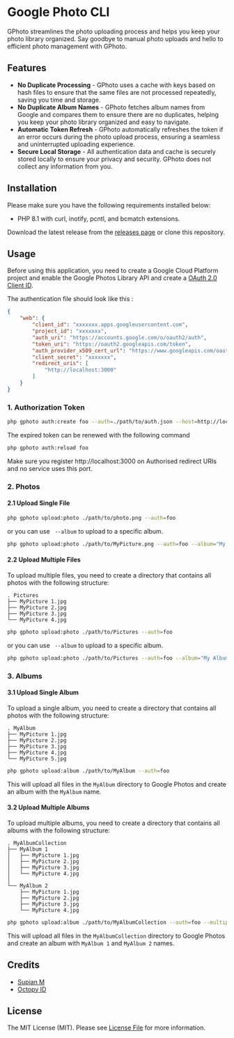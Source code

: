 # Google Photo CLI

GPhoto streamlines the photo uploading process and helps you keep your photo library organized. Say goodbye to manual photo uploads and hello to efficient photo management with
GPhoto.

## Features

- **No Duplicate Processing** - GPhoto uses a cache with keys based on hash files to ensure that the same files are not processed repeatedly, saving you time and storage.
- **No Duplicate Album Names** - GPhoto fetches album names from Google and compares them to ensure there are no duplicates, helping you keep your photo library organized and easy
  to navigate.
- **Automatic Token Refresh** - GPhoto automatically refreshes the token if an error occurs during the photo upload process, ensuring a seamless and uninterrupted uploading
  experience.
- **Secure Local Storage** - All authentication data and cache is securely stored locally to ensure your privacy and security. GPhoto does not collect any information from you.
## Installation

Please make sure you have the following requirements installed below:

- PHP 8.1 with curl, inotify, pcntl, and bcmatch extensions.

Download the latest release from the [releases page](https://github.com/OctopyID/GPhotoCLI/releases) or clone this repository.

## Usage

Before using this application, you need to create a Google Cloud Platform project and enable the Google Photos Library API and create
a [OAuth 2.0 Client ID](https://developers.google.com/photos/library/guides/overview#authorization).

The authentication file should look like this :

```json
{
    "web": {
        "client_id": "xxxxxxx.apps.googleusercontent.com",
        "project_id": "xxxxxxx",
        "auth_uri": "https://accounts.google.com/o/oauth2/auth",
        "token_uri": "https://oauth2.googleapis.com/token",
        "auth_provider_x509_cert_url": "https://www.googleapis.com/oauth2/v1/certs",
        "client_secret": "xxxxxxx",
        "redirect_uris": [
            "http://localhost:3000"
        ]
    }
}
```

### 1. Authorization Token

```bash
php gphoto auth:create foo --auth=./path/to/auth.json --host=http://localhost:3000
```

The expired token can be renewed with the following command

```bash
php gphoto auth:reload foo
```

Make sure you register http://localhost:3000 on Authorised redirect URIs and no service uses this port.

### 2. Photos

#### 2.1 Upload Single File

```bash
php gphoto upload:photo ./path/to/photo.png --auth=foo
```

or you can use ` --album` to upload to a specific album.

```bash
php gphoto upload:photo ./path/to/MyPicture.png --auth=foo --album="My Album"
```

#### 2.2 Upload Multiple Files

To upload multiple files, you need to create a directory that contains all photos with the following structure:

```
. Pictures
├── MyPicture 1.jpg
├── MyPicture 2.jpg
├── MyPicture 3.jpg
└── MyPicture 4.jpg
```

```bash
php gphoto upload:photo ./path/to/Pictures --auth=foo
```

or you can use ` --album` to upload to a specific album.

```bash
php gphoto upload:photo ./path/to/Pictures --auth=foo --album="My Album"
```

### 3. Albums

#### 3.1 Upload Single Album

To upload a single album, you need to create a directory that contains all photos with the following structure:

```
. MyAlbum
├── MyPicture 1.jpg
├── MyPicture 2.jpg
├── MyPicture 3.jpg
├── MyPicture 4.jpg
└── MyPicture 5.jpg
```

```bash
php gphoto upload:album ./path/to/MyAlbum --auth=foo
```

This will upload all files in the `MyAlbum` directory to Google Photos and create an album with the `MyAlbum` name.

#### 3.2 Upload Multiple Albums

To upload multiple albums, you need to create a directory that contains all albums with the following structure:

```
. MyAlbumCollection
├── MyAlbum 1
│   ├── MyPicture 1.jpg
│   ├── MyPicture 2.jpg
│   ├── MyPicture 3.jpg
│   └── MyPicture 4.jpg
│
└── MyAlbum 2
    ├── MyPicture 1.jpg
    ├── MyPicture 2.jpg
    ├── MyPicture 3.jpg
    └── MyPicture 4.jpg
```

```bash
php gphoto upload:album ./path/to/MyAlbumCollection --auth=foo --multiple
```

This will upload all files in the `MyAlbumCollection` directory to Google Photos and create an album with `MyAlbum 1` and `MyAlbum 2` names.

## Credits

- [Supian M](https://github.com/SupianIDz)
- [Octopy ID](https://github.com/OctopyID)

## License

The MIT License (MIT). Please see [License File](LICENSE) for more information.
